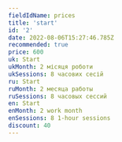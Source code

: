 ```yaml
---
fieldIdName: prices
title: 'start'
id: '2'
date: 2022-08-06T15:27:46.785Z
recommended: true
price: 600
uk: Start
ukMonth: 2 місяця роботи
ukSessions: 8 часових сесій
ru: Start
ruMonth: 2 месяца работы
ruSessions: 8 часовых сессий
en: Start
enMonth: 2 work month
enSessions: 8 1-hour sessions
discount: 40
---
```

